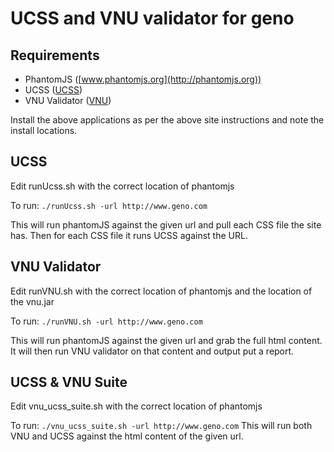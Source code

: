 # UCSS and VNU validator for geno

## Requirements
- PhantomJS ([www.phantomjs.org](http://phantomjs.org))
- UCSS ([UCSS](https://github.com/operasoftware/ucss))
- VNU Validator ([VNU](https://bitbucket.org/sideshowbarker/vnu))

Install the above applications as per the above site instructions and note the install locations.

## UCSS
Edit runUcss.sh with the correct location of phantomjs

To run: ```./runUcss.sh -url http://www.geno.com```

This will run phantomJS against the given url and pull each CSS file the site has. Then for each CSS file it runs UCSS against the URL.

## VNU Validator
Edit runVNU.sh with the correct location of phantomjs and the location of the vnu.jar

To run: ```./runVNU.sh -url http://www.geno.com```

This will run phantomJS against the given url and grab the full html content. It will then run VNU validator on that content and output put a report.

## UCSS & VNU Suite
Edit vnu_ucss_suite.sh with the correct location of phantomjs

To run: ```./vnu_ucss_suite.sh -url http://www.geno.com```
This will run both VNU and UCSS against the html content of the given url.
